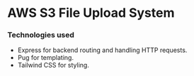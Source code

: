 # AWS S3 File Upload System
 ### Technologies used
- Express for backend routing and handling HTTP requests.
- Pug for templating.
- Tailwind CSS for styling.